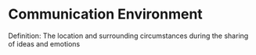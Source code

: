 # Communication Environment

Definition: The location and surrounding circumstances during the sharing of ideas and emotions